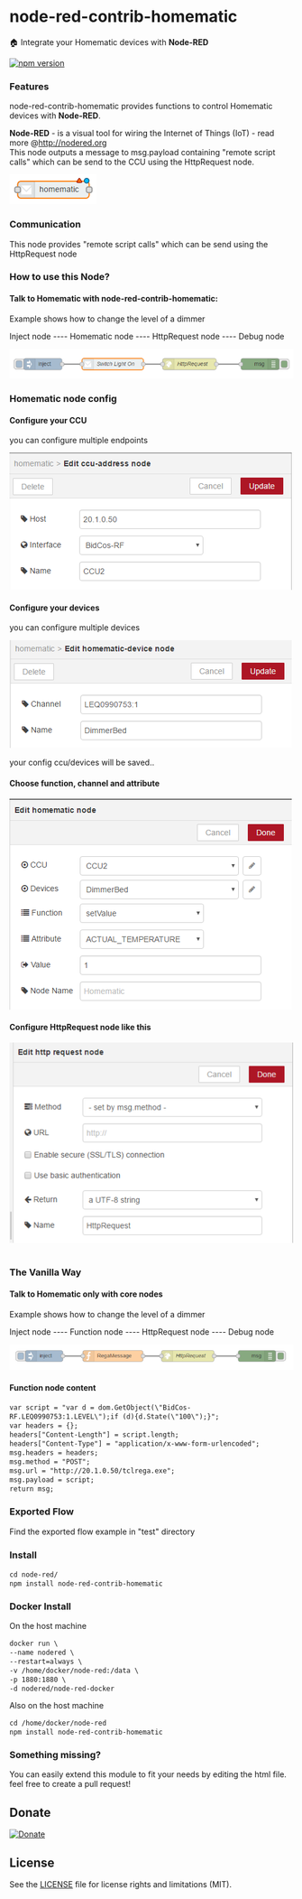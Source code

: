 # node-red-contrib-homematic

:house: Integrate your Homematic devices with <b>Node-RED</b>

[![npm version](https://badge.fury.io/js/node-red-contrib-homematic.svg)](http://badge.fury.io/js/node-red-contrib-homematic) 

### Features

node-red-contrib-homematic provides functions to control Homematic devices with <b>Node-RED</b>.<br>

<b>Node-RED</b> - is a visual tool for wiring the Internet of Things (IoT) - read more @http://nodered.org<br>
This node outputs a message to msg.payload containing "remote script calls" which can be send to the CCU using the HttpRequest node.

![Screenshot](https://github.com/firsttris/node-red-contrib-homematic/blob/master/wiki/homematic-node.PNG)

### Communication

This node provides "remote script calls" which can be send using the HttpRequest node

### How to use this Node?

#### Talk to Homematic with node-red-contrib-homematic:

Example shows how to change the level of a dimmer

Inject node ---- Homematic node ---- HttpRequest node ---- Debug node

![Screenshot](https://github.com/firsttris/node-red-contrib-homematic/blob/master/wiki/node-red-contrib-homematic.PNG)

### Homematic node config

#### Configure your CCU

you can configure multiple endpoints

![Screenshot](https://github.com/firsttris/node-red-contrib-homematic/blob/master/wiki/node-red-homematic-config-ccu.PNG)

#### Configure your devices

you can configure multiple devices

![Screenshot](https://github.com/firsttris/node-red-contrib-homematic/blob/master/wiki/node-red-homematic-config-devices.PNG)

your config ccu/devices will be saved..

#### Choose function, channel and attribute

![Screenshot](https://github.com/firsttris/node-red-contrib-homematic/blob/master/wiki/node-red-homematic-config-node.PNG)

#### Configure HttpRequest node like this

![Screenshot](https://github.com/firsttris/node-red-contrib-homematic/blob/master/wiki/httpRequestEmpty.PNG)

#

### The Vanilla Way

#### Talk to Homematic only with core nodes

Example shows how to change the level of a dimmer

Inject node ---- Function node ---- HttpRequest node ---- Debug node

![Screenshot](https://github.com/firsttris/node-red-contrib-homematic/blob/master/wiki/node-red-homematic-rega.PNG)

#### Function node content

```
var script = "var d = dom.GetObject(\"BidCos-RF.LEQ0990753:1.LEVEL\");if (d){d.State(\"100\");}";
var headers = {};
headers["Content-Length"] = script.length;
headers["Content-Type"] = "application/x-www-form-urlencoded";
msg.headers = headers;
msg.method = "POST";
msg.url = "http://20.1.0.50/tclrega.exe";
msg.payload = script;
return msg;
```

### Exported Flow

Find the exported flow example in "test" directory

### Install

```
cd node-red/
npm install node-red-contrib-homematic
```

### Docker Install

On the host machine

```
docker run \
--name nodered \
--restart=always \
-v /home/docker/node-red:/data \
-p 1880:1880 \
-d nodered/node-red-docker
```

Also on the host machine

```
cd /home/docker/node-red
npm install node-red-contrib-homematic
```

### Something missing?

You can easily extend this module to fit your needs by editing the html file.
feel free to create a pull request!

## Donate
[![Donate](https://img.shields.io/badge/Donate-PayPal-green.svg)](https://www.paypal.com/cgi-bin/webscr?cmd=_s-xclick&hosted_button_id=KEAR9ZC228YCL)

## License
See the [LICENSE](LICENSE.md) file for license rights and limitations (MIT).
